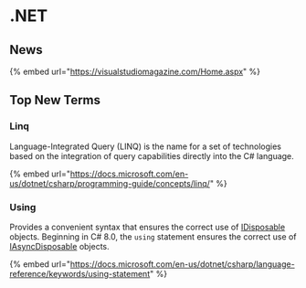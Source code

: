 # .NET

## News

{% embed url="https://visualstudiomagazine.com/Home.aspx" %}

## Top New Terms

### Linq

Language-Integrated Query \(LINQ\) is the name for a set of technologies based on the integration of query capabilities directly into the C\# language.

{% embed url="https://docs.microsoft.com/en-us/dotnet/csharp/programming-guide/concepts/linq/" %}

### Using

 Provides a convenient syntax that ensures the correct use of [IDisposable](https://docs.microsoft.com/en-us/dotnet/api/system.idisposable) objects. Beginning in C\# 8.0, the `using` statement ensures the correct use of [IAsyncDisposable](https://docs.microsoft.com/en-us/dotnet/api/system.iasyncdisposable) objects. 

{% embed url="https://docs.microsoft.com/en-us/dotnet/csharp/language-reference/keywords/using-statement" %}



